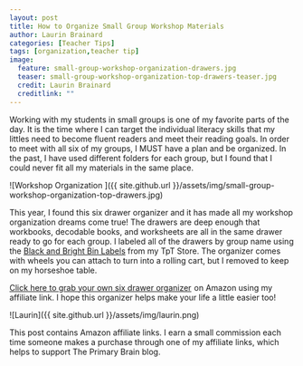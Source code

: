 ```yaml
---
layout: post
title: How to Organize Small Group Workshop Materials
author: Laurin Brainard
categories: [Teacher Tips]
tags: [organization,teacher tip]
image:
  feature: small-group-workshop-organization-drawers.jpg
  teaser: small-group-workshop-organization-top-drawers-teaser.jpg
  credit: Laurin Brainard
  creditlink: ""
---
```

Working with my students in small groups is one of my favorite parts of the day. It is the time where I can target the individual literacy skills that my littles need to become fluent readers and meet their reading goals. In order to meet with all six of my groups, I MUST have a plan and be organized. In the past, I have used different folders for each group, but I found that I could never fit all my materials in the same place. 

![Workshop Organization ]({{ site.github.url }}/assets/img/small-group-workshop-organization-top-drawers.jpg)

This year, I found this six drawer organizer and it has made all my workshop organization dreams come true! The drawers are deep enough that workbooks, decodable books, and worksheets are all in the same drawer ready to go for each group. I labeled all of the drawers by group name using the [Black and Bright Bin Labels](http://bit.ly/2C4g3EQ) from my TpT Store. The organizer comes with wheels you can attach to turn into a rolling cart, but I removed to keep on my horseshoe table. 

<a target="_blank" href="https://www.amazon.com/gp/product/B003VW56K8/ref=as_li_tl?ie=UTF8&camp=1789&creative=9325&creativeASIN=B003VW56K8&linkCode=as2&tag=theprimarybra-20&linkId=7800312935900a14e6b73601b3d8ff15">Click here to grab your own six drawer organizer</a><img src="//ir-na.amazon-adsystem.com/e/ir?t=theprimarybra-20&l=am2&o=1&a=B003VW56K8" width="1" height="1" border="0" alt="" style="border:none !important; margin:0px !important;" /> on Amazon using my affiliate link. I hope this organizer helps make your life a little easier too!

![Laurin]({{ site.github.url }}/assets/img/laurin.png)

This post contains Amazon affiliate links. I earn a small commission each time someone makes a purchase through one of my affiliate links, which helps to support The Primary Brain blog.